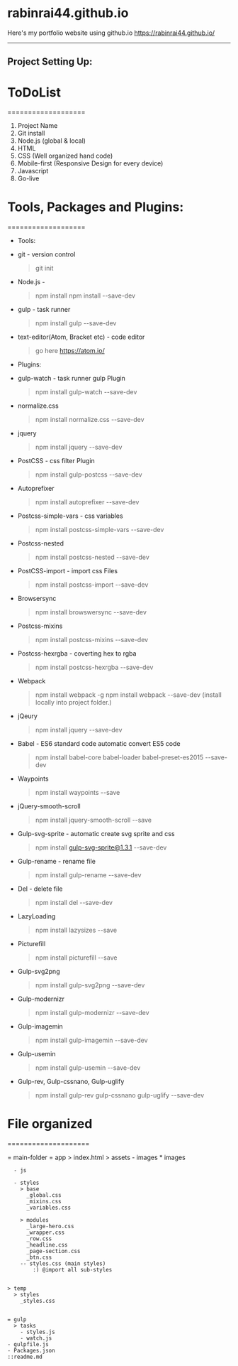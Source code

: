 # rabinrai44.github.io
Here's my portfolio website using github.io
https://rabinrai44.github.io/

----------------------
Project Setting Up:
----------------------
  # ToDoList
  ===================
  1. Project Name
  2. Git install
  3. Node.js (global & local)
  4. HTML
  5. CSS (Well organized hand code)
  6. Mobile-first (Responsive Design for every device)
  7. Javascript
  8. Go-live


# Tools, Packages and Plugins:
===================
  * Tools:
  - git - version control
      >git init
  - Node.js -
      >npm install
      >npm install --save-dev
  - gulp - task runner
      >npm install gulp --save-dev

  - text-editor(Atom, Bracket etc) - code editor
    >go here https://atom.io/

  * Plugins:
  - gulp-watch - task runner gulp Plugin
    >npm install gulp-watch --save-dev

  - normalize.css
    >npm install normalize.css --save-dev    

  - jquery
    >npm install jquery --save-dev

  - PostCSS - css filter Plugin
    >npm install gulp-postcss --save-dev

  - Autoprefixer
    >npm install autoprefixer --save-dev

  - Postcss-simple-vars - css variables
    >npm install postcss-simple-vars --save-dev

  - Postcss-nested
    >npm install postcss-nested --save-dev

  - PostCSS-import - import css Files
    >npm install postcss-import --save-dev

  - Browsersync
    >npm install browswersync --save-dev

  - Postcss-mixins
    >npm install postcss-mixins --save-dev

  - Postcss-hexrgba - coverting hex to rgba
    >npm install postcss-hexrgba --save-dev

  - Webpack
    >npm install webpack -g
    >npm install webpack --save-dev (install locally into project folder.)

  - jQeury
    >npm install jquery --save-dev

  - Babel - ES6 standard code automatic convert ES5 code
    >npm install babel-core babel-loader babel-preset-es2015 --save-dev

  - Waypoints
    >npm install waypoints --save

  - jQuery-smooth-scroll
    >npm install jquery-smooth-scroll --save

  - Gulp-svg-sprite - automatic create svg sprite and css
    >npm install gulp-svg-sprite@1.3.1 --save-dev

  - Gulp-rename - rename file
    >npm install gulp-rename --save-dev

  - Del - delete file
    >npm install del --save-dev

  - LazyLoading
    >npm install lazysizes --save

  - Picturefill
    >npm install picturefill --save

  - Gulp-svg2png
    >npm install gulp-svg2png --save-dev

  - Gulp-modernizr
    >npm install gulp-modernizr --save-dev

  - Gulp-imagemin
    >npm install gulp-imagemin --save-dev

  - Gulp-usemin
    >npm install gulp-usemin --save-dev

  - Gulp-rev, Gulp-cssnano, Gulp-uglify
    >npm install gulp-rev gulp-cssnano gulp-uglify --save-dev


# File organized
====================

= main-folder
  = app
    > index.html
    > assets
      - images
        * images

      - js

      - styles
        > base
          _global.css
          _mixins.css
          _variables.css

        > modules
          _large-hero.css
          _wrapper.css
          _row.css
          _headline.css
          _page-section.css
          _btn.css
        -- styles.css (main styles)
            :) @import all sub-styles


    > temp
      > styles
        _styles.css


    = gulp
      > tasks
        - styles.js
        - watch.js
    - gulpfile.js
    - Packages.json
    ::readme.md
